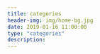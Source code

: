 ```yaml
---
title: categories
header-img: img/home-bg.jpg
date: 2019-01-16 11:00:00
type: "categories"
description:
---
```

